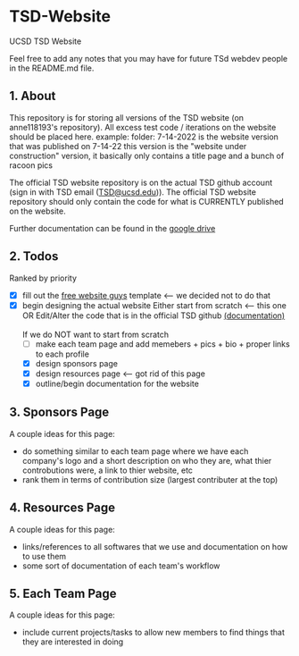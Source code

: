 # TSD-Website
UCSD TSD Website

Feel free to add any notes that you may have for future TSd webdev people in the README.md file.

## 1. About
This repository is for storing all versions of the TSD website (on anne118193's repository). All excess test code / iterations on the website should be placed here. 
  example: folder: 7-14-2022 is the website version that was published on 7-14-22 
                  this version is the "website under construction" version, it basically only contains a title page and a bunch of racoon pics
                  
The official TSD website repository is on the actual TSD github account (sign in with TSD email (TSD@ucsd.edu)). The official TSD website repository should only 
contain the code for what is CURRENTLY published on the website.

Further documentation can be found in the [google drive](https://drive.google.com/drive/u/0/folders/1TD50FsGsiE5XADJbnY7M2vgpuN2EVm7Q)


## 2. Todos

Ranked by priority

- [x] fill out the [free website guys](https://drive.google.com/drive/u/0/folders/1nMxQ0P90SAWPb0Kms8k217DAjo4GgO_W) template
        <-- we decided not to do that 
- [x] begin designing the actual website 
      Either start from scratch <-- this one
                OR
      Edit/Alter the code that is in the official TSD github [(documentation)](https://docs.google.com/document/d/145GG1HKFKvablGzENxLJHERmyHpwFhD4b2t5laEOHgY/edit)
      <!-- email asl006@ucsd.edu if you have questions about it --> 
\
\
If we do NOT want to start from scratch
  - [ ] make each team page and add memebers + pics + bio + proper links to each profile
  - [x] design sponsors page
  - [x] design resources page <-- got rid of this page
  - [x] outline/begin documentation for the website

## 3. Sponsors Page
A couple ideas for this page:
  - do something similar to each team page where we have each company's logo and a short description on who they are, what thier controbutions were, a link to thier website, etc
  - rank them in terms of contribution size (largest contributer at the top)

## 4. Resources Page
A couple ideas for this page:
  - links/references to all softwares that we use and documentation on how to use them 
  - some sort of documentation of each team's workflow 

## 5. Each Team Page
A couple ideas for this page:
  - include current projects/tasks to allow new members to find things that they are interested in doing 
